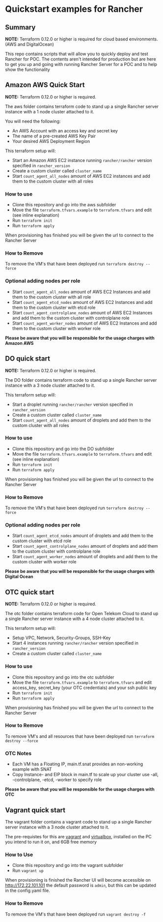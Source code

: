 # Quickstart examples for Rancher

## Summary

**NOTE:** Terraform 0.12.0 or higher is required for cloud based environments. (AWS and DigitalOcean)

This repo contains scripts that will allow you to quickly deploy and test Rancher for POC.
The contents aren't intended for production but are here to get you up and going with running Rancher Server for a POC and to help show the functionality

## Amazon AWS Quick Start

**NOTE:** Terraform 0.12.0 or higher is required.

The aws folder contains terraform code to stand up a single Rancher server instance with a 1 node cluster attached to it.

You will need the following:

- An AWS Account with an access key and secret key
- The name of a pre-created AWS Key Pair
- Your desired AWS Deployment Region

This terraform setup will:

- Start an Amazon AWS EC2 instance running `rancher/rancher` version specified in `rancher_version`
- Create a custom cluster called `cluster_name`
- Start `count_agent_all_nodes` amount of AWS EC2 instances and add them to the custom cluster with all roles

### How to use

- Clone this repository and go into the aws subfolder
- Move the file `terraform.tfvars.example` to `terraform.tfvars` and edit (see inline explanation)
- Run `terraform init`
- Run `terraform apply`

When provisioning has finished you will be given the url to connect to the Rancher Server

### How to Remove

To remove the VM's that have been deployed run `terraform destroy --force`

### Optional adding nodes per role
- Start `count_agent_all_nodes` amount of AWS EC2 Instances and add them to the custom cluster with all role
- Start `count_agent_etcd_nodes` amount of AWS EC2 Instances and add them to the custom cluster with etcd role
- Start `count_agent_controlplane_nodes` amount of AWS EC2 Instances and add them to the custom cluster with controlplane role
- Start `count_agent_worker_nodes` amount of AWS EC2 Instances and add them to the custom cluster with worker role

**Please be aware that you will be responsible for the usage charges with Amazon AWS**

## DO quick start

**NOTE:** Terraform 0.12.0 or higher is required.

The DO folder contains terraform code to stand up a single Rancher server instance with a 3 node cluster attached to it.

This terraform setup will:

- Start a droplet running `rancher/rancher` version specified in `rancher_version`
- Create a custom cluster called `cluster_name`
- Start `count_agent_all_nodes` amount of droplets and add them to the custom cluster with all roles

### How to use

- Clone this repository and go into the DO subfolder
- Move the file `terraform.tfvars.example` to `terraform.tfvars` and edit (see inline explanation)
- Run `terraform init`
- Run `terraform apply`

When provisioning has finished you will be given the url to connect to the Rancher Server

### How to Remove

To remove the VM's that have been deployed run `terraform destroy --force`

### Optional adding nodes per role
- Start `count_agent_etcd_nodes` amount of droplets and add them to the custom cluster with etcd role
- Start `count_agent_controlplane_nodes` amount of droplets and add them to the custom cluster with controlplane role
- Start `count_agent_worker_nodes` amount of droplets and add them to the custom cluster with worker role

**Please be aware that you will be responsible for the usage charges with Digital Ocean**

## OTC quick start

**NOTE:** Terraform 0.12.0 or higher is required.

The otc folder contains terraform code for Open Telekom Cloud to stand up a single Rancher server instance with a 4 node cluster attached to it.

This terraform setup will:

- Setup VPC, Network, Security-Groups, SSH-Key
- Start 4 instances running `rancher/rancher` version specified in `rancher_version`
- Create a custom cluster called `cluster_name`

### How to use

- Clone this repository and go into the otc subfolder
- Move the file `terraform.tfvars.example` to `terraform.tfvars` and edit access_key, secret_key (your OTC credentials) and your ssh public key
- Run `terraform init`
- Run `terraform apply`

When provisioning has finished you will be given the url to connect to the Rancher Server

### How to Remove

To remove VM's and all resources that have been deployed run `terraform destroy --force`

### OTC Notes
- Each VM has a Floating IP, main.tf.snat provides an non-working example with SNAT
- Copy Instance- and EIP block in main.tf to scale up your cluster use -all, -controlplane, -etcd, -worker to specify role


**Please be aware that you will be responsible for the usage charges with  OTC**

## Vagrant quick start

The vagrant folder contains a vagrant code to stand up a single Rancher server instance with a 3 node cluster attached to it.

The pre-requistes for this are [vagrant](https://www.vagrantup.com) and [virtualbox](https://www.virtualbox.org), installed on the PC you intend to run it on, and 6GB free memory

### How to Use

- Clone this repository and go into the vagrant subfolder
- Run `vagrant up`

When provisioning is finished the Rancher UI will become accessible on http://172.22.101.101 the default password is `admin`, but this can be updated in the config.yaml file.

### How to Remove

To remove the VM's that have been deployed run `vagrant destroy -f`

